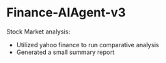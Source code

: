 # Finance-AIAgent-v3

Stock Market analysis:
- Utilized yahoo finance to run comparative analysis
- Generated a small summary report
